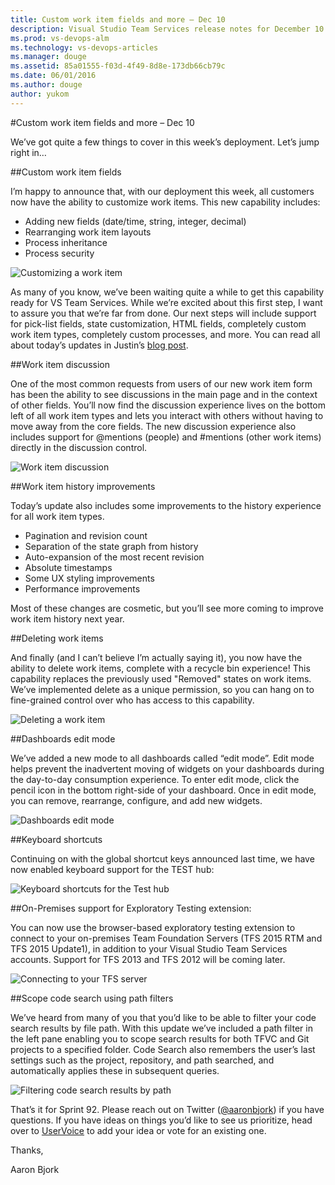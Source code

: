 ```yaml
---
title: Custom work item fields and more – Dec 10
description: Visual Studio Team Services release notes for December 10 2015
ms.prod: vs-devops-alm
ms.technology: vs-devops-articles
ms.manager: douge
ms.assetid: 85a01555-f03d-4f49-8d8e-173db66cb79c
ms.date: 06/01/2016
ms.author: douge
author: yukom
---
```


#Custom work item fields and more – Dec 10

We’ve got quite a few things to cover in this week’s deployment. Let’s jump right in…

##Custom work item fields

I’m happy to announce that, with our deployment this week, all customers now have the ability to customize work items. This new capability includes:

- Adding new fields (date/time, string, integer, decimal)
- Rearranging work item layouts
- Process inheritance
- Process security

![Customizing a work item](_img/12_10_01.png)

As many of you know, we’ve been waiting quite a while to get this capability ready for VS Team Services. While we’re excited about this first step, I want to assure you that we’re far from done. Our next steps will include support for pick-list fields, state customization, HTML fields, completely custom work item types, completely custom processes, and more. You can read all about today’s updates in Justin’s [blog post](http://blogs.msdn.com/b/visualstudioalm/archive/2015/08/24/adding-a-custom-field-to-a-work-item.aspx?wa=wsignin1.0).

##Work item discussion

One of the most common requests from users of our new work item form has been the ability to see discussions in the main page and in the context of other fields. You’ll now find the discussion experience lives on the bottom left of all work item types and lets you interact with others without having to move away from the core fields. The new discussion experience also includes support for @mentions (people) and #mentions (other work items) directly in the discussion control.

![Work item discussion](_img/12_10_02.png)

##Work item history improvements

Today’s update also includes some improvements to the history experience for all work item types.

- Pagination and revision count
- Separation of the state graph from history
- Auto-expansion of the most recent revision
- Absolute timestamps
- Some UX styling improvements
- Performance improvements

Most of these changes are cosmetic, but you’ll see more coming to improve work item history next year.

##Deleting work items

And finally (and I can’t believe I’m actually saying it), you now have the ability to delete work items, complete with a recycle bin experience! This capability replaces the previously used "Removed" states on work items. We’ve implemented delete as a unique permission, so you can hang on to fine-grained control over who has access to this capability.

![Deleting a work item](_img/12_10_03.png)

##Dashboards edit mode

We’ve added a new mode to all dashboards called “edit mode”. Edit mode helps prevent the inadvertent moving of widgets on your dashboards during the day-to-day consumption experience. To enter edit mode, click the pencil icon in the bottom right-side of your dashboard. Once in edit mode, you can remove, rearrange, configure, and add new widgets.

![Dashboards edit mode](_img/12_10_04.png)

##Keyboard shortcuts

Continuing on with the global shortcut keys announced last time, we have now enabled keyboard support for the TEST hub:

![Keyboard shortcuts for the Test hub](_img/12_10_05.png)

##On-Premises support for Exploratory Testing extension:

You can now use the browser-based exploratory testing extension to connect to your on-premises Team Foundation Servers (TFS 2015 RTM and TFS 2015 Update1), in addition to your Visual Studio Team Services accounts. Support for TFS 2013 and TFS 2012 will be coming later.

![Connecting to your TFS server](_img/12_10_06.png)

##Scope code search using path filters

We’ve heard from many of you that you’d like to be able to filter your code search results by file path. With this update we’ve included a path filter in the left pane enabling you to scope search results for both TFVC and Git projects to a specified folder. Code Search also remembers the user’s last settings such as the project, repository, and path searched, and automatically applies these in subsequent queries.

![Filtering code search results by path](_img/12_10_07.png)

That’s it for Sprint 92. Please reach out on Twitter ([@aaronbjork](https://twitter.com/aaronbjork)) if you have questions. If you have ideas on things you’d like to see us prioritize, head over to [UserVoice](http://visualstudio.uservoice.com/forums/330519-vso) to add your idea or vote for an existing one.

Thanks,

Aaron Bjork

